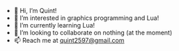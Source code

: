 - 👋 Hi, I’m Quint!
- 👀 I’m interested in graphics programming and Lua!
- 🌱 I’m currently learning Lua!
- 💞️ I’m looking to collaborate on nothing (at the moment)
- 📫 Reach me at quint2597@gmail.com

<!---
Quint2597/Quint2597 is a ✨ special ✨ repository because its `README.md` (this file) appears on your GitHub profile.
You can click the Preview link to take a look at your changes.
--->
